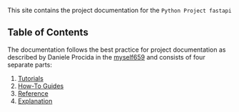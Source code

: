 This site contains the project documentation for the `Python Project fastapi`

## Table of Contents

The documentation follows the best practice for
project documentation as described by Daniele Procida
in the [myself659](https://myself659.github.io/)
and consists of four separate parts:

1. [Tutorials](tutorials.md)
2. [How-To Guides](how-to-guides.md)
3. [Reference](reference.md)
4. [Explanation](explanation.md)
